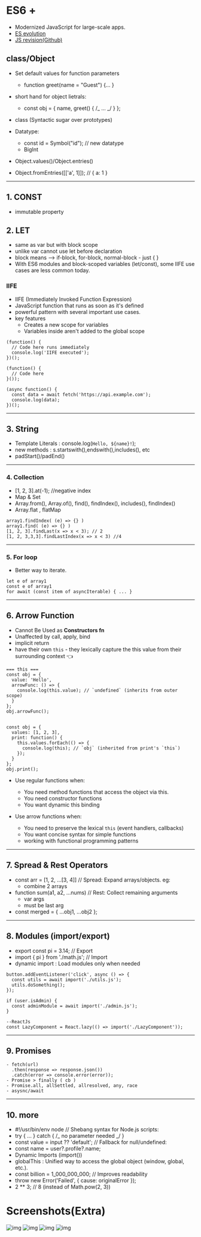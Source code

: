 # ES6 +
- Modernized JavaScript for large-scale apps.
- <a href="https://chat.deepseek.com/a/chat/s/4b40513e-4cae-47fb-ba6f-14eef45b98ce" target="_blank">ES evolution</a>
- <a href="https://chat.deepseek.com/a/chat/s/2e0acf17-5fa4-46d1-beda-de307d4721a4" target="_blank">JS revision(Github)</a>

## class/Object

- Set default values for function parameters
  - function greet(name = "Guest") {... }
- short hand for object lietrals:
  - const obj = { name, greet() { /_ ... _/ } };
- class (Syntactic sugar over prototypes)
- Datatype:

  - const id = Symbol("id"); // new datatype
  - BigInt

- Object.values()/Object.entries()
- Object.fromEntries([['a', 1]]); // { a: 1 }

---

## 1. CONST
- immutable property

## 2. LET
- same as var but with block scope
- unlike var cannot use let before declaration
- block means --> if-block, for-block, normal-block - just { }
- With ES6 modules and block-scoped variables (let/const), some IIFE use cases are less common today.

### IIFE
- IIFE (Immediately Invoked Function Expression)
- JavaScript function that runs as soon as it's defined
- powerful pattern with several important use cases.
- key features
  - Creates a new scope for variables
  - Variables inside aren't added to the global scope

```
(function() {
  // Code here runs immediately
  console.log('IIFE executed');
})();

(function() {
  // Code here
}());

(async function() {
  const data = await fetch('https://api.example.com');
  console.log(data);
})();
```

---
## 3. String

- Template Literals : console.log(`Hello, ${name}!`);
- new methods : s.startswith(),endswith(),includes(), etc
- padStart()/padEnd()

---
### 4. Collection

- [1, 2, 3].at(-1); //negative index
- Map & Set
- Array.from(), Array.of(), find(), findIndex(), includes(), findIndex()
- Array.flat , flatMap

```
array1.findIndex( (e) => {} )
array1.find( (e) => {} )
[1, 2, 3].findLast(x => x < 3); // 2
[1, 2, 3,3,3].findLastIndex(x => x < 3) //4
```

---
### 5. For loop
- Better way to iterate.
```
let e of array1
const e of array1
for await (const item of asyncIterable) { ... }
```

---

## 6. Arrow Function
- Cannot Be Used as **Constructors fn**
- Unaffected by call, apply, bind
- implicit return
- have their own `this` - they lexically capture the this value from their surrounding context :point_left:

```
=== this ===
const obj = {
  value: 'Hello',
  arrowFunc: () => {
    console.log(this.value); // `undefined` (inherits from outer scope)
  }
};
obj.arrowFunc();


const obj = {
  values: [1, 2, 3],
  print: function() {
    this.values.forEach(() => {
      console.log(this); // `obj` (inherited from print's `this`)
    });
  }
};
obj.print();
```

- Use regular functions when:
  - You need method functions that access the object via this.
  - You need constructor functions
  - You want dynamic this binding
- Use arrow functions when:

  - You need to preserve the lexical `this` (event handlers, callbacks)
  - You want concise syntax for simple functions
  - working with functional programming patterns

---
## 7. Spread & Rest Operators

- const arr = [1, 2, ...[3, 4]] // Spread: Expand arrays/objects. eg:
  - combine 2 arrays
- function sum(a1, a2, ...nums) // Rest: Collect remaining arguments
  - var args
  - must be last arg
- const merged = { ...obj1, ...obj2 };

---
## 8. Modules (import/export)

- export const pi = 3.14; // Export
- import { pi } from './math.js'; // Import
- dynamic import : Load modules only when needed

```
button.addEventListener('click', async () => {
  const utils = await import('./utils.js');
  utils.doSomething();
});

if (user.isAdmin) {
  const adminModule = await import('./admin.js');
}

--ReactJs
const LazyComponent = React.lazy(() => import('./LazyComponent'));
```

---
## 9. Promises

```
- fetch(url)
  .then(response => response.json())
  .catch(error => console.error(error));
- Promise > finally ( cb )
- Promise.all, allSettled, allresolved, any, race
- asysnc/await
```

---
## 10. more

- #!/usr/bin/env node // Shebang syntax for Node.js scripts:
- try { ... } catch { /_ no parameter needed _/ }
- const value = input ?? 'default'; // Fallback for null/undefined:
- const name = user?.profile?.name;
- Dynamic Imports (import())
- globalThis : Unified way to access the global object (window, global, etc.).
- const billion = 1_000_000_000; // Improves readability
- throw new Error('Failed', { cause: originalError });
- 2 \*\* 3; // 8 (instead of Math.pow(2, 3))

# Screenshots(Extra)

![img](../999_assets/asset_js/jonas/es6/06_1.jpg)
![img](../999_assets/asset_js/jonas/es6/06_2.jpg)
![img](../999_assets/asset_js/jonas/es6/06_3.jpg)
![img](../999_assets/asset_js/jonas/es6/06_4.jpg)
